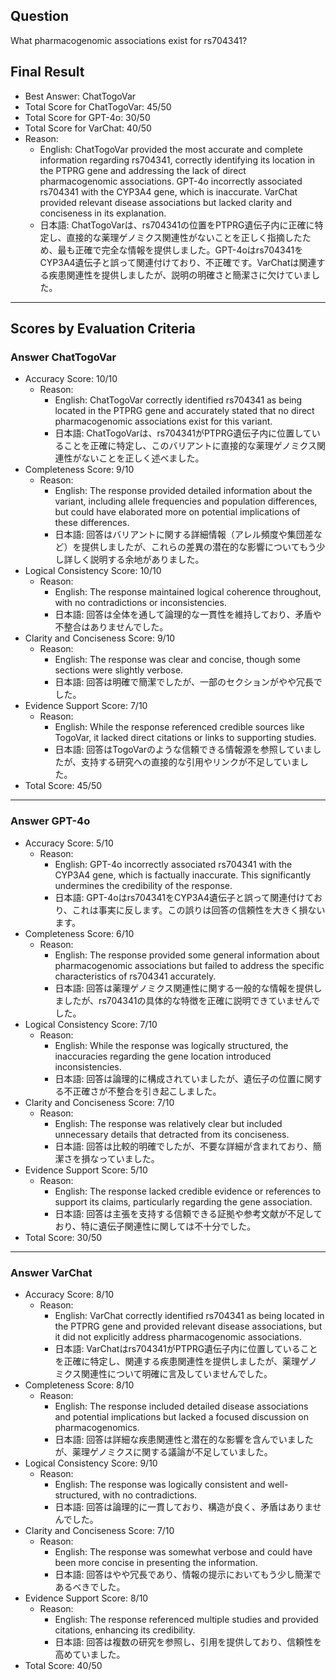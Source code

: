 ## Question

What pharmacogenomic associations exist for rs704341?

## Final Result

- Best Answer: ChatTogoVar
- Total Score for ChatTogoVar: 45/50
- Total Score for GPT-4o: 30/50
- Total Score for VarChat: 40/50
- Reason:
  - English: ChatTogoVar provided the most accurate and complete information regarding rs704341, correctly identifying its location in the PTPRG gene and addressing the lack of direct pharmacogenomic associations. GPT-4o incorrectly associated rs704341 with the CYP3A4 gene, which is inaccurate. VarChat provided relevant disease associations but lacked clarity and conciseness in its explanation.
  - 日本語: ChatTogoVarは、rs704341の位置をPTPRG遺伝子内に正確に特定し、直接的な薬理ゲノミクス関連性がないことを正しく指摘したため、最も正確で完全な情報を提供しました。GPT-4oはrs704341をCYP3A4遺伝子と誤って関連付けており、不正確です。VarChatは関連する疾患関連性を提供しましたが、説明の明確さと簡潔さに欠けていました。

---

## Scores by Evaluation Criteria

### Answer ChatTogoVar
- Accuracy Score: 10/10
  - Reason: 
    - English: ChatTogoVar correctly identified rs704341 as being located in the PTPRG gene and accurately stated that no direct pharmacogenomic associations exist for this variant.
    - 日本語: ChatTogoVarは、rs704341がPTPRG遺伝子内に位置していることを正確に特定し、このバリアントに直接的な薬理ゲノミクス関連性がないことを正しく述べました。
- Completeness Score: 9/10
  - Reason: 
    - English: The response provided detailed information about the variant, including allele frequencies and population differences, but could have elaborated more on potential implications of these differences.
    - 日本語: 回答はバリアントに関する詳細情報（アレル頻度や集団差など）を提供しましたが、これらの差異の潜在的な影響についてもう少し詳しく説明する余地がありました。
- Logical Consistency Score: 10/10
  - Reason: 
    - English: The response maintained logical coherence throughout, with no contradictions or inconsistencies.
    - 日本語: 回答は全体を通して論理的な一貫性を維持しており、矛盾や不整合はありませんでした。
- Clarity and Conciseness Score: 9/10
  - Reason: 
    - English: The response was clear and concise, though some sections were slightly verbose.
    - 日本語: 回答は明確で簡潔でしたが、一部のセクションがやや冗長でした。
- Evidence Support Score: 7/10
  - Reason: 
    - English: While the response referenced credible sources like TogoVar, it lacked direct citations or links to supporting studies.
    - 日本語: 回答はTogoVarのような信頼できる情報源を参照していましたが、支持する研究への直接的な引用やリンクが不足していました。
- Total Score: 45/50

---

### Answer GPT-4o
- Accuracy Score: 5/10
  - Reason: 
    - English: GPT-4o incorrectly associated rs704341 with the CYP3A4 gene, which is factually inaccurate. This significantly undermines the credibility of the response.
    - 日本語: GPT-4oはrs704341をCYP3A4遺伝子と誤って関連付けており、これは事実に反します。この誤りは回答の信頼性を大きく損ないます。
- Completeness Score: 6/10
  - Reason: 
    - English: The response provided some general information about pharmacogenomic associations but failed to address the specific characteristics of rs704341 accurately.
    - 日本語: 回答は薬理ゲノミクス関連性に関する一般的な情報を提供しましたが、rs704341の具体的な特徴を正確に説明できていませんでした。
- Logical Consistency Score: 7/10
  - Reason: 
    - English: While the response was logically structured, the inaccuracies regarding the gene location introduced inconsistencies.
    - 日本語: 回答は論理的に構成されていましたが、遺伝子の位置に関する不正確さが不整合を引き起こしました。
- Clarity and Conciseness Score: 7/10
  - Reason: 
    - English: The response was relatively clear but included unnecessary details that detracted from its conciseness.
    - 日本語: 回答は比較的明確でしたが、不要な詳細が含まれており、簡潔さを損なっていました。
- Evidence Support Score: 5/10
  - Reason: 
    - English: The response lacked credible evidence or references to support its claims, particularly regarding the gene association.
    - 日本語: 回答は主張を支持する信頼できる証拠や参考文献が不足しており、特に遺伝子関連性に関しては不十分でした。
- Total Score: 30/50

---

### Answer VarChat
- Accuracy Score: 8/10
  - Reason: 
    - English: VarChat correctly identified rs704341 as being located in the PTPRG gene and provided relevant disease associations, but it did not explicitly address pharmacogenomic associations.
    - 日本語: VarChatはrs704341がPTPRG遺伝子内に位置していることを正確に特定し、関連する疾患関連性を提供しましたが、薬理ゲノミクス関連性について明確に言及していませんでした。
- Completeness Score: 8/10
  - Reason: 
    - English: The response included detailed disease associations and potential implications but lacked a focused discussion on pharmacogenomics.
    - 日本語: 回答は詳細な疾患関連性と潜在的な影響を含んでいましたが、薬理ゲノミクスに関する議論が不足していました。
- Logical Consistency Score: 9/10
  - Reason: 
    - English: The response was logically consistent and well-structured, with no contradictions.
    - 日本語: 回答は論理的に一貫しており、構造が良く、矛盾はありませんでした。
- Clarity and Conciseness Score: 7/10
  - Reason: 
    - English: The response was somewhat verbose and could have been more concise in presenting the information.
    - 日本語: 回答はやや冗長であり、情報の提示においてもう少し簡潔であるべきでした。
- Evidence Support Score: 8/10
  - Reason: 
    - English: The response referenced multiple studies and provided citations, enhancing its credibility.
    - 日本語: 回答は複数の研究を参照し、引用を提供しており、信頼性を高めていました。
- Total Score: 40/50